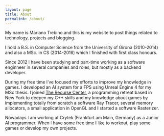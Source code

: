 ```yaml
---
layout: page
title: About
permalink: /about/
---
```


My name is Mariano Trebino and this is my website to post things related to technology, projects and blogging.

I hold a B.S. in Computer Science from the University of Girona (2010-2014) and also a MSc. in CS (2014-2016) which I finished with first class honours.

Since 2012 I have been studying and part-time working as a software enginneer in several companies and roles, but mostly as a backend developer.

During my free time I've focused my efforts to improve my knowledge in games. I developed an AI system for a FPS using Unreal Engine 4 for my MSc thesis. I joined [The Recurse Center](https://www.recurse.com/), a programming retreat based in New York to deepen my C++ skills and my knowledge about games by implementing totally from scratch a software Ray Tracer, several memory allocators, a small application in OpenGL and I started a  software Rasterizer.

Nowadays I am working at Crytek (Frankfurt am Main, Germany) as a Junior AI programmer. When I have some free time I like to workout, play some games or develop my own projects.
